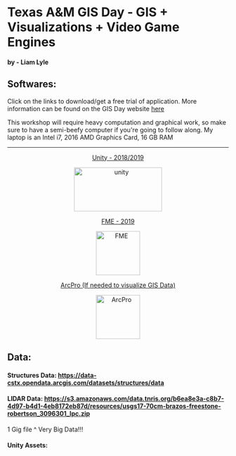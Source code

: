 # Texas A&M GIS Day - GIS + Visualizations + Video Game Engines
#### by - Liam Lyle

## Softwares:

Click on the links to download/get a free trial of application. More information can be found on the GIS Day website [here](https://gisday.tamu.edu/sessions/#/details/d3b3c7d3-7171-47a3-87b3-9ffb32405f37)

This workshop will require heavy computation and graphical work, so make sure to have a semi-beefy computer if you're going to follow along. My laptop is an Intel i7, 2016 AMD Graphics Card, 16 GB RAM 
***

<p align="center"> <a href="https://store.unity.com/download-nuo">Unity - 2018/2019</a> </p>
<p align="center"> <img src="https://unity3d.com/files/images/ogimg.jpg" alt="unity" width="200" height="100"/> </p>

<p align="center"> <a href = "https://www.safe.com/">FME - 2019 </a> </p>
<p align="center"> <img src="https://yt3.ggpht.com/a/AGF-l78ddntvyWHDcTe2_VS0I9cZK74Z-_qcqP-qRg=s900-c-k-c0xffffffff-no-rj-mo" alt="FME" width="100" height="100"/> </p>

<p align="center"> <a href ="https://www.esri.com/en-us/arcgis/products/arcgis-pro/trial">ArcPro (If needed to visualize GIS Data) </a> </p>
<p align="center"> <img src="https://www.esri.com/content/dam/esrisites/en-us/common/icons/product-logos/ArcGIS-Pro.png" alt="ArcPro" width="100" height="100"/> </p>


## Data:
#### Structures Data: https://data-cstx.opendata.arcgis.com/datasets/structures/data

#### LIDAR Data: https://s3.amazonaws.com/data.tnris.org/b6ea8e3a-c8b7-4d97-b4d1-4eb8172eb87d/resources/usgs17-70cm-brazos-freestone-robertson_3096301_lpc.zip
1 Gig file ^ Very Big Data!!!
#### Unity Assets:
